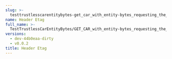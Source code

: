 ```yaml
---
slug: >-
  testtrustlesscarentitybytes-get_car_with_entity-bytes_requesting_the_first_byte_of_a_file_(accept_header)-header_etag
name: Header Etag
full_name: >-
  TestTrustlessCarEntityBytes/GET_CAR_with_entity-bytes_requesting_the_first_byte_of_a_file_(Accept_Header)/Header_Etag
versions:
  - dev-44b0eaa-dirty
  - v0.0.2
title: Header Etag
---
```


